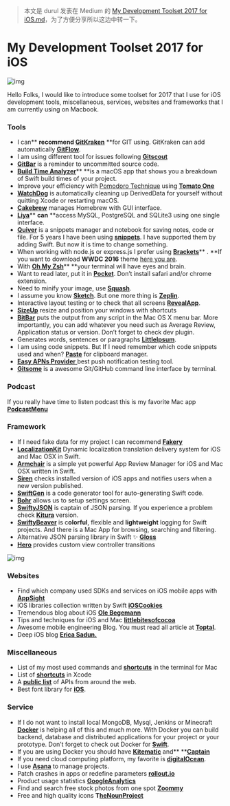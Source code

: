 > 本文是 durul 发表在 Medium 的 [My Development Toolset 2017 for iOS.md](https://medium.com/ios-os-x-development/my-development-toolset-2017-for-ios-7c0758e3e5ce#.q5blzily1)，为了方便分享所以这边中转一下。

# My Development Toolset 2017 for iOS

![img](https://cdn-images-1.medium.com/max/2000/1*H3XklSUjsE7Hkl8tiOD6hw.jpeg)

Hello Folks, I would like to introduce some toolset for 2017 that I use for iOS development tools, miscellaneous, services, websites and frameworks that I am currently using on Macbook.

### Tools

- I can** **recommend [**GitKraken**](https://www.gitkraken.com/)** **for GIT using. GitKraken can add automatically [**GitFlow**](https://datasift.github.io/gitflow/IntroducingGitFlow.html).
- I am using different tool for issues following [**Gitscout**](https://gitscout.com/)
- [**GitBar**](https://itunes.apple.com/us/app/gitbar-the-menu-bar-git-repository-notifier/id1173320605?mt=12) is a reminder to uncommitted source code.
- [**Build Time Analyzer**](https://github.com/RobertGummesson/BuildTimeAnalyzer-for-Xcode)** **is a macOS app that shows you a breakdown of Swift build times of your project.
- Improve your efficiency with [Pomodoro Technique](https://www.google.com/url?sa=t&rct=j&q=&esrc=s&source=web&cd=1&cad=rja&uact=8&ved=0ahUKEwiI_OmVtqnSAhXrhVQKHf5DC2UQFggcMAA&url=https%3A%2F%2Fen.wikipedia.org%2Fwiki%2FPomodoro_Technique&usg=AFQjCNEcNK-woTV-MpzRR0ilVXA1DnbXxQ&sig2=bfQaOnJrDznCasXEGyjogA) using [**Tomato One**](https://www.google.com/url?sa=t&rct=j&q=&esrc=s&source=web&cd=1&cad=rja&uact=8&ved=0ahUKEwj1wsPitanSAhXnrFQKHZvfCuEQFggaMAA&url=https%3A%2F%2Fitunes.apple.com%2Fus%2Fapp%2Ftomato-one-free-focus-timer%2Fid907364780%3Fmt%3D12&usg=AFQjCNHhbj-YF1C9sUtL9WNaL23tiSjimA&sig2=FngPVdnRFfgKrXl6BpywFQ&bvm=bv.148073327,bs.2,d.eWE)
- [**WatchDog**](https://www.cerebralgardens.com/watchdog) is automatically cleaning up DerivedData for yourself without quitting Xcode or restarting macOS.
- [**Cakebrew**](https://www.cakebrew.com/) manages Homebrew with GUI interface.
- [**Liya**](https://itunes.apple.com/us/app/liya/id455484422?mt=12)** **can** **access MySQL, PostgreSQL and SQLite3 using one single interface.
- [**Quiver**](https://itunes.apple.com/us/app/quiver-programmers-notebook/id866773894?mt=12) is a snippets manager and notebook for saving notes, code or file. For 5 years I have been using [**snippets**](http://snippets.me/). I have supported them by adding Swift. But now it is time to change something.
- When working with node.js or express.js I prefer using [**Brackets**](https://www.google.com/url?sa=t&rct=j&q=&esrc=s&source=web&cd=1&cad=rja&uact=8&ved=0ahUKEwjizqbfwKnSAhVH1CYKHY4vCSQQFggcMAA&url=http%3A%2F%2Fbrackets.io%2F&usg=AFQjCNG3RFlu937jGvtrP_cVMjDVN5-qdA&sig2=vFaVrBIwOJIFdeVHJurppQ)** . **If you want to download **WWDC 2016** theme [here you are](https://github.com/durul/wwdc-theme).
- With [**Oh My Zsh**](https://github.com/robbyrussell/oh-my-zsh)** **your terminal will have eyes and brain.
- Want to read later, put it in [**Pocket**](https://www.google.com/url?sa=t&rct=j&q=&esrc=s&source=web&cd=1&cad=rja&uact=8&ved=0ahUKEwjm27XOz6nSAhUhj1QKHbaNDu0QFggcMAA&url=https%3A%2F%2Fgetpocket.com%2F&usg=AFQjCNEcUeRUlquSUGT6MFXzebd__HgtAA). Don’t install safari and/or chrome extension.
- Need to minify your image, use [**Squash**](https://itunes.apple.com/us/app/squash-web-image-compression/id1152443474?mt=12).
- I assume you know [**Sketch**](https://www.google.com/url?sa=t&rct=j&q=&esrc=s&source=web&cd=1&cad=rja&uact=8&ved=0ahUKEwjkxfiL0anSAhXHJiYKHTEBDh8QFggnMAA&url=https%3A%2F%2Fwww.sketchapp.com%2F&usg=AFQjCNGh0YkLZg3gcrJM80EGAD-t6CEF6w). But one more thing is [**Zeplin**](https://medium.com/@zeplin_io).
- Interactive layout testing or to check that all screens [**RevealApp**](http://revealapp.com/).
- [**SizeUp**](http://www.irradiatedsoftware.com/sizeup/) resize and position your windows with shortcuts
- [**BitBar**](https://getbitbar.com/) puts the output from any script in the Mac OS X menu bar. More importantly, you can add whatever you need such as Average Review, Application status or version. Don’t forget to check dev plugin.
- Generates words, sentences or paragraphs [**LittleIpsum**](https://itunes.apple.com/us/app/littleipsum/id405772121?mt=12).
- I am using code snippets. But If I need remember which code snippets used and when? [**Paste**](https://itunes.apple.com/us/app/paste-smart-clipboard-history-snippets-manager/id967805235?mt=12) for clipboard manager.
- [**Easy APNs Provider** ](https://itunes.apple.com/us/app/easy-apns-provider-push-notification-service-testing-tool/id989622350?mt=12)best push notification testing tool.
- [**Gitsome**](https://github.com/donnemartin/gitsome) is a awesome Git/GitHub command line interface by terminal.

### Podcast

If you really have time to listen podcast this is my favorite Mac app [**PodcastMenu**](https://github.com/insidegui/PodcastMenu)

### **Framework**

- If I need fake data for my project I can recommend [**Fakery**](https://github.com/durul/Fakery)
- [**LocalizationKit**](https://github.com/willpowell8/LocalizationKit_iOS) Dynamic localization translation delivery system for iOS and Mac OSX in Swift.
- [**Armchair**](https://github.com/UrbanApps/Armchair) is a simple yet powerful App Review Manager for iOS and Mac OSX written in Swift.
- [**Siren**](https://github.com/ArtSabintsev/Siren) checks installed version of iOS apps and notifies users when a new version published.
- [**SwiftGen**](https://github.com/SwiftGen/SwiftGen) is a code generator tool for auto-generating Swift code.
- [**Bohr**](https://github.com/DavdRoman/Bohr) allows us to setup settings screen.
- [**SwiftyJSON**](https://github.com/SwiftyJSON/SwiftyJSON) is captain of JSON parsing. If you experience a problem check [**Kitura**](https://github.com/IBM-Swift) version.
- [**SwiftyBeaver**](https://github.com/SwiftyBeaver/SwiftyBeaver) is c**olorful**, flexible and **lightweight** logging for Swift projects. And there is a Mac App for browsing, searching and filtering.
- Alternative JSON parsing library in Swift ✨ [**Gloss**](https://github.com/hkellaway/Gloss)
- [**Hero**](https://github.com/lkzhao/Hero) provides custom view controller transitions

![img](https://cdn-images-1.medium.com/max/1200/1*Ra7vay6p9-ouH424pfcx6A.jpeg)

### Websites

- Find which company used SDKs and services on iOS mobile apps with [**AppSight**](https://www.appsight.io/)
- iOS libraries collection written by Swift [**iOSCookies**](http://www.ioscookies.com/)
- Tremendous blog about iOS [**Ole Begemann**](https://oleb.net/)
- Tips and techniques for iOS and Mac [**littlebitesofcocoa**](https://littlebitesofcocoa.com/)
- Awesome mobile engineering Blog. You must read all article at [**Toptal**](https://www.toptal.com/developers/blog/mobile).
- Deep iOS blog [**Erica Sadun.**](http://ericasadun.com/)

### Miscellaneous

- List of my most used commands and [**shortcuts**](https://github.com/durul/terminal-mac-cheatsheet) in the terminal for Mac
- List of [**shortcuts**](https://www.git-tower.com/learn/cheat-sheets/xcode) in Xcode
- A [**public list**](https://github.com/abhishekbanthia/Public-APIs) of APIs from around the web.
- Best font library for [**iOS**](http://iosfonts.com/).

### **Service**

- If I do not want to install local MongoDB, Mysql, Jenkins or Minecraft [**Docker**](https://www.google.com/url?sa=t&rct=j&q=&esrc=s&source=web&cd=1&cad=rja&uact=8&ved=0ahUKEwizsuPY5avSAhVFKiYKHcLCATYQFggvMAA&url=https%3A%2F%2Fwww.docker.com%2F&usg=AFQjCNHuzQZ0w4cpXaM93txh2HBVWjeFaA&sig2=f8QhVDo5RKbGfRywxSjY-A) is helping all of this and much more. With Docker you can build backend, database and distributed applications for your project or your prototype. Don’t forget to check out Docker for [**Swift**](https://hub.docker.com/_/swift/).
- If you are using Docker you should have [**Kitematic**](https://www.google.com/url?sa=t&rct=j&q=&esrc=s&source=web&cd=1&cad=rja&uact=8&ved=0ahUKEwi7742Ms7DSAhUK6yYKHQjYCVMQFggcMAA&url=https%3A%2F%2Fkitematic.com%2F&usg=AFQjCNGf5hEarKtjRBKjJMPlC_8NhaKdRw&sig2=vKoU2mT2VCVUlHSxkCGH8g) and** **[**Captain**](https://getcaptain.co/)
- If you need cloud computing platform, my favorite is [**digitalOcean**](https://www.google.com/url?sa=t&rct=j&q=&esrc=s&source=web&cd=1&cad=rja&uact=8&ved=0ahUKEwjdhJfQzqnSAhUKxlQKHZf5A3sQFggcMAA&url=https%3A%2F%2Fwww.digitalocean.com%2F&usg=AFQjCNG59w_coNCfuQNxB8FXzYrBiQSIRQ).
- I use [**Asana**](https://www.google.com/url?sa=t&rct=j&q=&esrc=s&source=web&cd=1&cad=rja&uact=8&ved=0ahUKEwi62Jakz6nSAhWphFQKHUu0DZgQFggcMAA&url=https%3A%2F%2Fasana.com%2F&usg=AFQjCNH_nn_JNk4YDr_4P6cIvD_huxMOUA) to manage projects.
- Patch crashes in apps or redefine parameters [**rollout.io**](https://rollout.io/how-it-works/)
- Product usage statistics [**GoogleAnalytics**](http://www.google.com/analytics/mobile/)
- Find and search free stock photos from one spot [**Zoommy**](https://zoommyapp.com/)
- Free and high quality icons **T**[**heNounProject**](https://thenounproject.com/)
